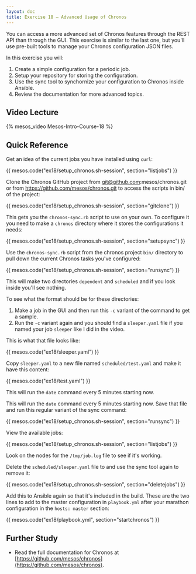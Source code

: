 ```yaml
---
layout: doc
title: Exercise 18 – Advanced Usage of Chronos
---
```


You can access a more advanced set of Chronos features through the REST API than through the GUI.  This exercise is similar to the last one, but you'll use pre-built tools to manage your Chronos configuration JSON files.

In this exercise you will:

1. Create a simple configuration for a periodic job.
2. Setup your repository for storing the configuration.
3. Use the sync tool to synchornize your configuration to Chronos inside Ansible.
4. Review the documentation for more advanced topics.



Video Lecture
-------------

{% mesos_video Mesos-Intro-Course-18 %}


Quick Reference
---------------

Get an idea of the current jobs you have installed using ``curl``:

{{ mesos.code("ex18/setup_chronos.sh-session", section="listjobs") }}

Clone the Chronos GitHub project from git@github.com:mesos/chronos.git or from https://github.com/mesos/chronos.git to access the scripts in bin/ of the project:

{{ mesos.code("ex18/setup_chronos.sh-session", section="gitclone") }}

This gets you the ``chronos-sync.rb`` script to use on your own.  To configure it you need to make a ``chronos`` directory where it stores the configurations it needs:

{{ mesos.code("ex18/setup_chronos.sh-session", section="setupsync") }}

Use the ``chronos-sync.rb`` script from the chronos project ``bin/`` directory to pull down the current Chronos tasks you've configured:

{{ mesos.code("ex18/setup_chronos.sh-session", section="runsync") }}

This will make two directories ``dependent`` and ``scheduled`` and if you look inside you'll see nothing.

To see what the format should be for these directories:

1. Make a job in the GUI and then run this ``-c`` variant of the command to get a sample.
2. Run the ``-c`` variant again and you should find a ``sleeper.yaml`` file if you named your job ``sleeper`` like I did in the video.

This is what that file looks like:

{{ mesos.code("ex18/sleeper.yaml") }}

Copy ``sleeper.yaml`` to a new file named ``scheduled/test.yaml`` and make it have this content:

{{ mesos.code("ex18/test.yaml") }}

This will run the ``date`` command every 5 minutes starting now.

This will run the ``date`` command every 5 minutes starting now.  Save that file and  run this regular variant of the sync command:

{{ mesos.code("ex18/setup_chronos.sh-session", section="runsync") }}

View the available jobs:

{{ mesos.code("ex18/setup_chronos.sh-session", section="listjobs") }}

Look on the nodes for the ``/tmp/job.log`` file to see if it's working.

Delete the ``scheduled/sleeper.yaml`` file to and use the sync tool again to remove it:

{{ mesos.code("ex18/setup_chronos.sh-session", section="deletejobs") }}

Add this to Ansible again so that it's included in the build.  These are the two lines to add to the master configuration in ``playbook.yml`` after your marathon configuration in the ``hosts: master`` section:

{{ mesos.code("ex18/playbook.yml", section="startchronos") }}

Further Study
-------------

* Read the full documentation for Chronos at [https://github.com/mesos/chronos](https://github.com/mesos/chronos).


